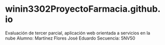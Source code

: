 # winin3302ProyectoFarmacia.github.io

Evaluación de tercer parcial, aplicación web orientada a servicios en la nube
Alumno: Martínez Flores José Eduardo Secuencia: 5NV50
